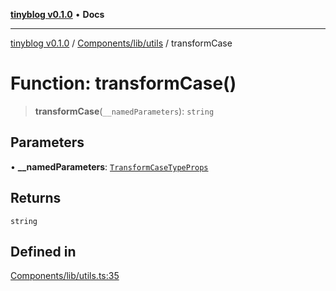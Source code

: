 [**tinyblog v0.1.0**](../../../../README.md) • **Docs**

***

[tinyblog v0.1.0](../../../../modules.md) / [Components/lib/utils](../README.md) / transformCase

# Function: transformCase()

> **transformCase**(`__namedParameters`): `string`

## Parameters

• **\_\_namedParameters**: [`TransformCaseTypeProps`](../../types/type-aliases/TransformCaseTypeProps.md)

## Returns

`string`

## Defined in

[Components/lib/utils.ts:35](https://github.com/soumyaRauth/tinyblog/blob/08b705b334f790cb2abe6139659ab77dc5d8c110/Components/lib/utils.ts#L35)
